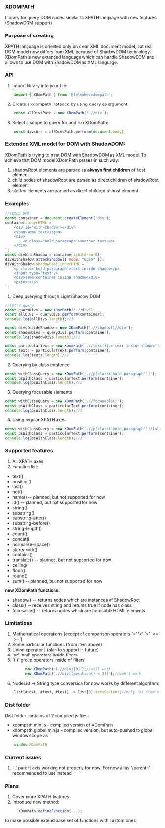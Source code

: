 ### XDOMPATH
Library for query DOM nodes similar to XPATH language with new features (ShadowDOM support)

### Purpose of creating
XPATH language is oriented only on clear XML document model, but real DOM model now differs from XML because of ShadowDOM technology. XDomPath is new extended language which can handle ShadowDOM and allows to use DOM with ShadowDOM as XML language.

### API
1) Import library into your file:
```Javascript
	import { XDomPath } from '@telenko/xdompath';
```
2) Create a xdompath instance by using query as argument
```Javascript
	const allDivsPath = new XDomPath('.//div');
```
3) Select a scope to query for and run XDomPath:
```Javascript
	const divsArr = allDivsPath.perform(document.body);
```
### Extended XML model for DOM with ShadowDOM:
XDomPath is trying to treat DOM with ShadowDOM as XML model. To achieve that DOM model XDomPath parses in such way:
1) shadowRoot elements are parsed as **always first children** of host element
2) child nodes of shadowRoot are parsed as direct children of shadowRoot element
3) slotted elements are parsed as direct children of host element

### Examples
```Javascript
//setup DOM
const container = document.createElement('div');
container.innerHTML = `
    <div id='with-shadow'></div>
    <span>some text</span>
    <div>
        <p class='bold_paragraph'>another text</p>
    </div>
`;
const divWithShadow = container.children[0];
divWithShadow.attachShadow({ mode: "open" });
divWithShadow.shadowRoot.innerHTML = `
    <p class='bold_paragraph'>text inside shadow</p>
    <input type='text'/>
    <div>some container inside shadow</div>
    <p>text</p>
`;
```
1) Deep querying through Light/Shadow DOM
```Javascript
//let's query
const queryDivs = new XDomPath('.//div');
const allDivs = queryDivs.perform(container);
console.log(allDivs.length);//3

const divsInsideShadow = new XDomPath('.//shadow()//div');
const shadowDivs = queryDivs.perform(container);
console.log(shadowDivs.length);//1

const particularText = new XDomPath('.//text()[.="text inside shadow"]');
const texts = particularText.perform(container);
console.log(texts.length);//1
```
2) Querying by class existence
```Javascript
const withClassQuery = new XDomPath('.//p[class("bold_paragraph")]');
const psWithClass = particularText.perform(container);
console.log(psWithClass.length);//2
```
3) Querying focusable elements
```Javascript
const withClassQuery = new XDomPath('.//focusable()');
const psWithClass = particularText.perform(container);
console.log(psWithClass.length);//1
```
4) Using regular XPATH axes
```Javascript
const withClassQuery = new XDomPath('.//p[class("bold_paragraph")]/following-subling::input');
const psWithClass = particularText.perform(container);
console.log(psWithClass.length);//1
```
### Supported features
1) All XPATH axes
2) Function list:
-    text()
-    position()
-    last()
-    not()
-    name() -- planned, but not supported for now
-    id() -- planned, but not supported for now
-    string()
-    substring()
-    substring-after()
-    substring-before()
-    string-length()
-    count()
-    concat()
-    normalize-space()
-    starts-with()
-    contains()
-    translate() -- planned, but not supported for now
-    ceiling()
-    floor()
-    round()
-    sum() -- planned, but not supported for now

   **new XDomPath functions:**

-    shadow() -- returns nodes which are instances of ShadowRoot
-    class() -- receives string and returns true if node has class
-    focusable() -- returns nodes which are focusable HTML elements

### Limitations
1) Mathematical operations (except of comparison operators '=' '<' '>' '<=' '>=')
2) Some particular functions (from item above)
3) Union operator | (plan to support in future)
4) 'or' 'and' operators inside filters
5) '( )' group operators inside of filters:
```Javascript
         new XDomPath('(.//div)[0]');//will work
         new XDomPath('.//div[(position() < 3)]');//won't work
```
6) NodeList -> String type conversion for now works by different algorithm:
```Javascript
    list[#text, #text, #text] -> list[0].textContent;//only 1st item's textContent
```

### Dist folder
Dist folder contains of 2 compiled js files:
-    xdompath.min.js - compiled version of XDomPath
-    xdompath.global.min.js - compiled version, but auto-pushed to global window scope as
```Javascript
    window.XDomPath
```

### Current issues
1) '..' parent axis working not properly for now. For now alias '/parent::' recommended to use instead

### Plans
1) Cover more XPATH features
2) Introduce new method:
```Javascript
	  XDomPath.defineFunction(...);
```
to make possible extend base set of functions with custom ones
